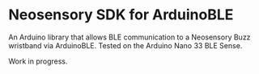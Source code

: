 # Neosensory SDK for ArduinoBLE

An Arduino library that allows BLE communication to a Neosensory Buzz wristband via ArduinoBLE. Tested on the Arduino Nano 33 BLE Sense.

Work in progress.
